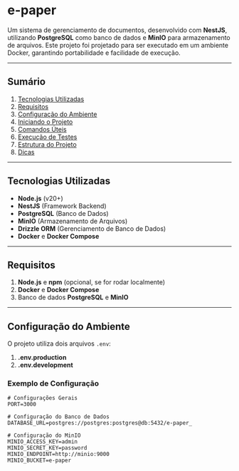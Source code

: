 # **e-paper**

Um sistema de gerenciamento de documentos, desenvolvido com **NestJS**, utilizando **PostgreSQL** como banco de dados e **MinIO** para armazenamento de arquivos. Este projeto foi projetado para ser executado em um ambiente Docker, garantindo portabilidade e facilidade de execução.

---

## **Sumário**
1. [Tecnologias Utilizadas](#tecnologias-utilizadas)
2. [Requisitos](#requisitos)
3. [Configuração do Ambiente](#configuração-do-ambiente)
4. [Iniciando o Projeto](#iniciando-o-projeto)
5. [Comandos Úteis](#comandos-úteis)
6. [Execução de Testes](#execução-de-testes)
7. [Estrutura do Projeto](#estrutura-do-projeto)
8. [Dicas](#dicas)

---

## **Tecnologias Utilizadas**
- **Node.js** (v20+)
- **NestJS** (Framework Backend)
- **PostgreSQL** (Banco de Dados)
- **MinIO** (Armazenamento de Arquivos)
- **Drizzle ORM** (Gerenciamento de Banco de Dados)
- **Docker** e **Docker Compose**

---

## **Requisitos**
1. **Node.js** e **npm** (opcional, se for rodar localmente)
2. **Docker** e **Docker Compose**
3. Banco de dados **PostgreSQL** e **MinIO**

---

## **Configuração do Ambiente**
O projeto utiliza dois arquivos `.env`:
1. **.env.production**
2. **.env.development**

### **Exemplo de Configuração**
```env
# Configurações Gerais
PORT=3000

# Configuração do Banco de Dados
DATABASE_URL=postgres://postgres:postgres@db:5432/e-paper_

# Configuração do MinIO
MINIO_ACCESS_KEY=admin
MINIO_SECRET_KEY=password
MINIO_ENDPOINT=http://minio:9000
MINIO_BUCKET=e-paper
